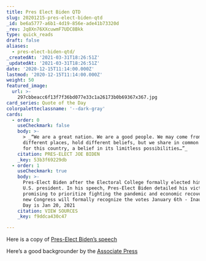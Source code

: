 ```yaml
---
title: Pres Elect Biden QTD
slug: 20201215-pres-elect-biden-qtd
_id: be6a5777-a6b1-4d19-856e-ade41b73320d
_rev: Jq8Xn76XXcuwmF7UDC8Bkk
type: quick_reads
draft: false
aliases:
  - pres-elect-biden-qtd/
_createdAt: '2021-03-31T18:26:51Z'
_updatedAt: '2021-03-31T18:26:51Z'
date: '2020-12-15T11:14:00.000Z'
lastmod: '2020-12-15T11:14:00.000Z'
weight: 50
featured_image:
  url: >-
    297cbbeacc6f13f7f36bd077e33c1a26173b0b69367x367.jpg
card_series: Quote of the Day
colorpaletteclassname: '--dark-gray'
cards:
  - order: 0
    useCheckmark: false
    body: >-
      > _“We are a great nation. We are a good people. We may come from
      different places, hold different beliefs, but we share in common a love
      for this country, a belief in its limitless possibilities…”_
    citation: PRES-ELECT JOE BIDEN
    _key: 53b3f69229db
  - order: 1
    useCheckmark: true
    body: >-
      Pres-Elect Biden after the Electoral College formally elected him the 46th
      U.S. president. In his speech, Pres-Elect Biden detailed his victory,
      promising to prioritize fighting the pandemic and economic recovery. The
      new Congress will formally recognize the votes January 6th - Inauguration
      Day is Jan 20, 2021
    citation: VIEW SOURCES
    _key: f9ddca430c47

---
```

Here is a copy of [Pres-Elect Biden’s speech](https://www.pbs.org/newshour/show/biden-speaks-after-electoral-college-certification-results)

Here’s a good backgrounder by the [Associate Press](https://apnews.com/article/joe-biden-270-electoral-college-vote-d429ef97af2bf574d16463384dc7cc1e)